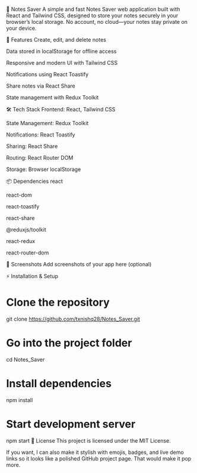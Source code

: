 📝 Notes Saver
A simple and fast Notes Saver web application built with React and Tailwind CSS, designed to store your notes securely in your browser’s local storage. No account, no cloud—your notes stay private on your device.

🚀 Features
Create, edit, and delete notes

Data stored in localStorage for offline access

Responsive and modern UI with Tailwind CSS

Notifications using React Toastify

Share notes via React Share

State management with Redux Toolkit

🛠️ Tech Stack
Frontend: React, Tailwind CSS

State Management: Redux Toolkit

Notifications: React Toastify

Sharing: React Share

Routing: React Router DOM

Storage: Browser localStorage

📦 Dependencies
react

react-dom

react-toastify

react-share

@reduxjs/toolkit

react-redux

react-router-dom

📸 Screenshots
Add screenshots of your app here (optional)

⚡ Installation & Setup

# Clone the repository
git clone https://github.com/txnishq28/Notes_Saver.git

# Go into the project folder
cd Notes_Saver

# Install dependencies
npm install

# Start development server
npm start
📜 License
This project is licensed under the MIT License.

If you want, I can also make it stylish with emojis, badges, and live demo links so it looks like a polished GitHub project page. That would make it pop more.
